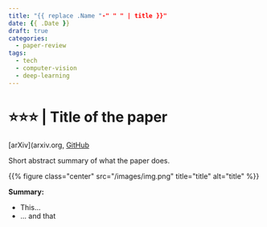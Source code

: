 ```yaml
---
title: "{{ replace .Name "-" " " | title }}"
date: {{ .Date }}
draft: true
categories:
  - paper-review
tags:
  - tech
  - computer-vision
  - deep-learning
---
```


# ⭐️️️️️️️⭐️️️️️️️️⭐️️️️️ | **Title of the paper**<br/>
[arXiv](arxiv.org, [GitHub](github.com)

Short abstract summary of what the paper does.

{{% figure class="center" src="/images/img.png" title="title" alt="title" %}}

**Summary:**

- This...
- ... and that
